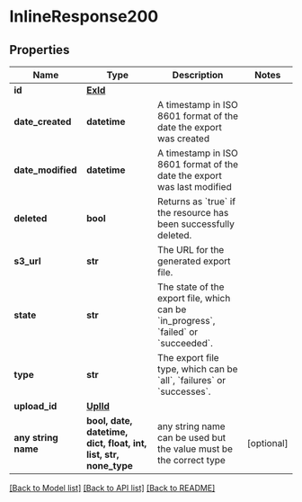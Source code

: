 # InlineResponse200


## Properties
Name | Type | Description | Notes
------------ | ------------- | ------------- | -------------
**id** | [**ExId**](ExId.md) |  | 
**date_created** | **datetime** | A timestamp in ISO 8601 format of the date the export was created | 
**date_modified** | **datetime** | A timestamp in ISO 8601 format of the date the export was last modified | 
**deleted** | **bool** | Returns as &#x60;true&#x60; if the resource has been successfully deleted. | 
**s3_url** | **str** | The URL for the generated export file. | 
**state** | **str** | The state of the export file, which can be &#x60;in_progress&#x60;, &#x60;failed&#x60; or &#x60;succeeded&#x60;. | 
**type** | **str** | The export file type, which can be &#x60;all&#x60;, &#x60;failures&#x60; or &#x60;successes&#x60;. | 
**upload_id** | [**UplId**](UplId.md) |  | 
**any string name** | **bool, date, datetime, dict, float, int, list, str, none_type** | any string name can be used but the value must be the correct type | [optional]

[[Back to Model list]](../README.md#documentation-for-models) [[Back to API list]](../README.md#documentation-for-api-endpoints) [[Back to README]](../README.md)


